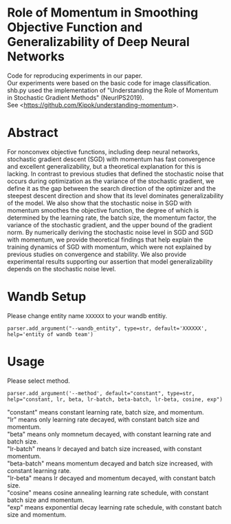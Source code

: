 # Role of Momentum in Smoothing Objective Function and Generalizability of Deep Neural Networks
Code for reproducing experiments in our paper.  
Our experiments were based on the basic code for image classification.  
shb.py used the implementation of "Understanding the Role of Momentum in Stochastic Gradient Methods" (NeurIPS2019).   
See <<https://github.com/Kipok/understanding-momentum>>.

# Abstract
For nonconvex objective functions, including deep neural networks, stochastic gradient descent (SGD) with momentum has fast convergence and excellent generalizability, but a theoretical explanation for this is lacking. In contrast to previous studies that defined the stochastic noise that occurs during optimization as the variance of the stochastic gradient, we define it as the gap between the search direction of the optimizer and the steepest descent direction and show that its level dominates generalizability of the model. We also show that the stochastic noise in SGD with momentum smoothes the objective function, the degree of which is determined by the learning rate, the batch size, the momentum factor, the variance of the stochastic gradient, and the upper bound of the gradient norm. By numerically deriving the stochastic noise level in SGD and SGD with momentum, we provide theoretical findings that help explain the training dynamics of SGD with momentum, which were not explained by previous studies on convergence and stability. We also provide experimental results supporting our assertion that model generalizability depends on the stochastic noise level.

# Wandb Setup
Please change entity name `XXXXXX` to your wandb entitiy.
```
parser.add_argument("--wandb_entity", type=str, default='XXXXXX', help='entity of wandb team')
```

# Usage
Please select method.
```
parser.add_argument('--method', default="constant", type=str, help="constant, lr, beta, lr-batch, beta-batch, lr-beta, cosine, exp")
```

"constant" means constant learning rate, batch size, and momentum.  
"lr" means only learning rate decayed, with constant batch size and momentum.  
"beta" means only momnetum decayed, with constant learning rate and batch size.  
"lr-batch" means lr decayed and batch size increased, with constant momentum.  
"beta-batch" means momentum decayed and batch size increased, with constant learning rate.  
"lr-beta" means lr decayed and momentum decayed, with constant batch size.  
"cosine" means cosine annealing learning rate schedule, with constant batch size and momentum.  
"exp" means exponential decay learning rate schedule, with constant batch size and momentum.
